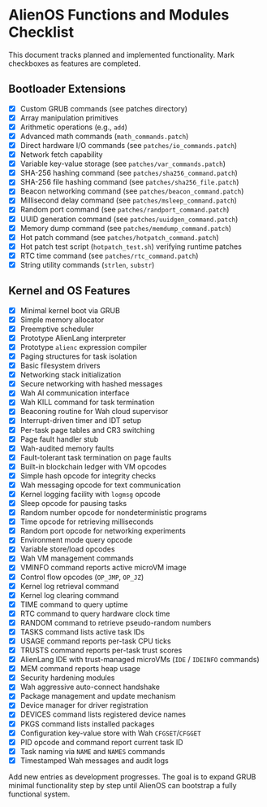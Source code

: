 # AlienOS Functions and Modules Checklist

This document tracks planned and implemented functionality. Mark checkboxes as features are completed.

## Bootloader Extensions
- [x] Custom GRUB commands (see patches directory)
- [x] Array manipulation primitives
- [x] Arithmetic operations (e.g., `add`)
- [x] Advanced math commands (`math_commands.patch`)
- [x] Direct hardware I/O commands (see `patches/io_commands.patch`)
- [x] Network fetch capability
- [x] Variable key-value storage (see `patches/var_commands.patch`)
- [x] SHA-256 hashing command (see `patches/sha256_command.patch`)
 - [x] SHA-256 file hashing command (see `patches/sha256_file.patch`)
 - [x] Beacon networking command (see `patches/beacon_command.patch`)
- [x] Millisecond delay command (see `patches/msleep_command.patch`)
- [x] Random port command (see `patches/randport_command.patch`)
- [x] UUID generation command (see `patches/uuidgen_command.patch`)
- [x] Memory dump command (see `patches/memdump_command.patch`)
- [x] Hot patch command (see `patches/hotpatch_command.patch`)
- [x] Hot patch test script (`hotpatch_test.sh`) verifying runtime patches
- [x] RTC time command (see `patches/rtc_command.patch`)
- [x] String utility commands (`strlen`, `substr`)

## Kernel and OS Features
- [x] Minimal kernel boot via GRUB
- [x] Simple memory allocator
- [x] Preemptive scheduler
- [x] Prototype AlienLang interpreter
- [x] Prototype `alienc` expression compiler
- [x] Paging structures for task isolation
- [x] Basic filesystem drivers
- [x] Networking stack initialization
- [x] Secure networking with hashed messages
- [x] Wah AI communication interface
- [x] Wah KILL command for task termination
- [x] Beaconing routine for Wah cloud supervisor
- [x] Interrupt-driven timer and IDT setup
- [x] Per-task page tables and CR3 switching
- [x] Page fault handler stub
- [x] Wah-audited memory faults
- [x] Fault-tolerant task termination on page faults
- [x] Built-in blockchain ledger with VM opcodes
- [x] Simple hash opcode for integrity checks
- [x] Wah messaging opcode for text communication
- [x] Kernel logging facility with `logmsg` opcode
- [x] Sleep opcode for pausing tasks
- [x] Random number opcode for nondeterministic programs
- [x] Time opcode for retrieving milliseconds
- [x] Random port opcode for networking experiments
- [x] Environment mode query opcode
- [x] Variable store/load opcodes
- [x] Wah VM management commands
- [x] VMINFO command reports active microVM image
 - [x] Control flow opcodes (`OP_JMP`, `OP_JZ`)
- [x] Kernel log retrieval command
- [x] Kernel log clearing command
- [x] TIME command to query uptime
- [x] RTC command to query hardware clock time
- [x] RANDOM command to retrieve pseudo-random numbers
- [x] TASKS command lists active task IDs
- [x] USAGE command reports per-task CPU ticks
- [x] TRUSTS command reports per-task trust scores
- [x] AlienLang IDE with trust-managed microVMs (`IDE` / `IDEINFO` commands)
- [x] MEM command reports heap usage
- [x] Security hardening modules
- [x] Wah aggressive auto-connect handshake
- [x] Package management and update mechanism
- [x] Device manager for driver registration
- [x] DEVICES command lists registered device names
- [x] PKGS command lists installed packages
- [x] Configuration key-value store with Wah `CFGSET`/`CFGGET`
 - [x] PID opcode and command report current task ID
- [x] Task naming via `NAME` and `NAMES` commands
- [x] Timestamped Wah messages and audit logs

Add new entries as development progresses. The goal is to expand GRUB minimal functionality step by step until AlienOS can bootstrap a fully functional system.
